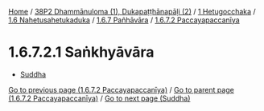 
[Home](/) / [38P2 Dhammānuloma (1), Dukapaṭṭhānapāḷi (2)](../../../../../38P2.md) / [1 Hetugocchaka](../../../../1.md) / [1.6 Nahetusahetukaduka](../../../1.6.md) / [1.6.7 Pañhāvāra](../../1.6.7.md) / [1.6.7.2 Paccayapaccanīya](../1.6.7.2.md)

# 1.6.7.2.1 Saṅkhyāvāra

* [Suddha](1.6.7.2.1/Suddha.md)

[Go to previous page (1.6.7.2 Paccayapaccanīya)](../1.6.7.2.md) / [Go to parent page (1.6.7.2 Paccayapaccanīya)](../1.6.7.2.md) / [Go to next page (Suddha)](1.6.7.2.1/Suddha.md)


